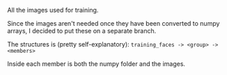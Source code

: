 All the images used for training. 

Since the images aren't needed once they have been converted to numpy arrays, I decided to put these on a separate branch.

The structures is (pretty self-explanatory):
`training_faces -> <group> -> <members>`

Inside each member is both the numpy folder and the images.